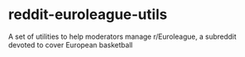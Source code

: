 # reddit-euroleague-utils

A set of utilities to help moderators manage r/Euroleague, a subreddit devoted to cover European basketball